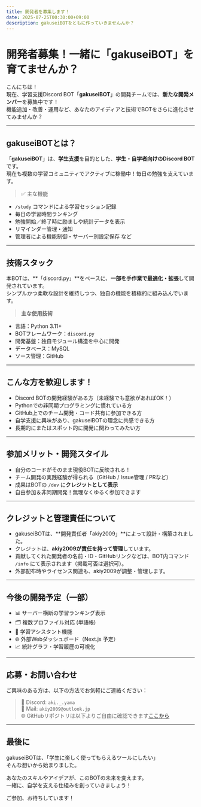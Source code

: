 ```yaml
---
title: 開発者を募集します！
date: 2025-07-25T00:30:00+09:00
description: gakuseiBOTをともに作っていきませんんか？
---
```


# 開発者募集！一緒に「gakuseiBOT」を育てませんか？

こんにちは！  
現在、学習支援Discord BOT「**gakuseiBOT**」の開発チームでは、**新たな開発メンバー**を募集中です！  
機能追加・改善・運用など、あなたのアイディアと技術でBOTをさらに進化させてみませんか？

---

## gakuseiBOTとは？

「**gakuseiBOT**」は、**学生支援**を目的とした、**学生・自学者向けのDiscord BOT**です。  
現在も複数の学習コミュニティでアクティブに稼働中！毎日の勉強を支えています。

> ✅ 主な機能
- `/study` コマンドによる学習セッション記録
- 毎日の学習時間ランキング
- 勉強開始／終了時に励ましや統計データを表示
- リマインダー管理・通知
- 管理者による機能制御・サーバー別設定保存 など

---

## 技術スタック

本BOTは、**「discord.py」**をベースに、**一部を手作業で最適化・拡張**して開発されています。  
シンプルかつ柔軟な設計を維持しつつ、独自の機能を積極的に組み込んでいます。

> **主な使用技術**
- 言語：Python 3.11+
- BOTフレームワーク：`discord.py` 
- 開発基盤：独自モジュール構造を中心に開発
- データベース：MySQL
- ソース管理：GitHub

---

## こんな方を歓迎します！

- Discord BOTの開発経験がある方（未経験でも意欲があればOK！）
- Pythonでの非同期プログラミングに慣れている方
- GitHub上でのチーム開発・コード共有に参加できる方
- 自学支援に興味があり、gakuseiBOTの理念に共感できる方
- 長期的にまたはスポット的に開発に関わってみたい方

---

## 参加メリット・開発スタイル

- 自分のコードがそのまま現役BOTに反映される！
- チーム開発の実践経験が得られる（GitHub / Issue管理 / PRなど）
- 成果はBOTの `/dev` に**クレジットとして表示**
- 自由参加＆非同期開発！無理なくゆるく参加できます

---

## クレジットと管理責任について

- gakuseiBOTは、**開発責任者「akiy2009」**によって設計・構築されました。
- クレジットは、**akiy2009が責任を持って管理**しています。
- 貢献してくれた開発者の名前・ID・GitHubリンクなどは、BOT内コマンド `/info` にて表示されます（掲載可否は選択可）。
- 外部配布時やライセンス関連も、akiy2009が調整・管理します。

---

## 今後の開発予定（一部）

- 📊 サーバー横断の学習ランキング表示
- 🗂️ 複数プロファイル対応 (単語帳)  
- 🧠 学習アシスタント機能
- 🌐 外部Webダッシュボード（Next.js 予定）
- 📈 統計グラフ・学習履歴の可視化

---

## 応募・お問い合わせ

ご興味のある方は、以下の方法でお気軽にご連絡ください：

> 📩 Discord: `aki._.yama`  
> 📧 Mail: `akiy2009@outlook.jp`  
> 🌐 GitHubリポジトリは以下よりご自由に確認できます[ここから](https://github.com/gakuseiBOT/HP)

---

## 最後に

gakuseiBOTは、「学生に楽しく使ってもらえるツールにしたい」  
そんな想いから始まりました。

あなたのスキルやアイデアが、このBOTの未来を変えます。  
一緒に、自学を支える仕組みを創っていきましょう！  

ご参加、お待ちしています！
